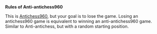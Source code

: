 **Rules of Anti-antichess960**

This is [Antichess960](https://liantichess.herokuapp.com/variants/antichess960), but your goal is to lose the game. Losing an antichess960 game is equivalent to winning an anti-antichess960 game. Similar to Anti-antichess, but with a random starting position.